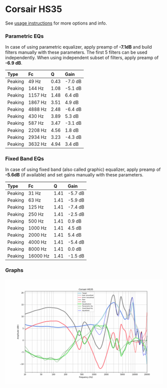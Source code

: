 # Corsair HS35
See [usage instructions](https://github.com/jaakkopasanen/AutoEq#usage) for more options and info.

### Parametric EQs
In case of using parametric equalizer, apply preamp of **-7.1dB** and build filters manually
with these parameters. The first 5 filters can be used independently.
When using independent subset of filters, apply preamp of **-6.9 dB**.

| Type    | Fc      |    Q | Gain    |
|:--------|:--------|:-----|:--------|
| Peaking | 49 Hz   | 0.43 | -7.0 dB |
| Peaking | 144 Hz  | 1.08 | -5.1 dB |
| Peaking | 1157 Hz | 1.48 | 6.4 dB  |
| Peaking | 1867 Hz | 3.51 | 4.9 dB  |
| Peaking | 4888 Hz | 2.48 | -6.4 dB |
| Peaking | 430 Hz  | 3.89 | 5.3 dB  |
| Peaking | 587 Hz  | 3.47 | -3.1 dB |
| Peaking | 2208 Hz | 4.56 | 1.8 dB  |
| Peaking | 2934 Hz | 3.23 | -4.3 dB |
| Peaking | 3632 Hz | 4.94 | 3.4 dB  |

### Fixed Band EQs
In case of using fixed band (also called graphic) equalizer, apply preamp of **-5.6dB**
(if available) and set gains manually with these parameters.

| Type    | Fc       |    Q | Gain    |
|:--------|:---------|:-----|:--------|
| Peaking | 31 Hz    | 1.41 | -5.7 dB |
| Peaking | 63 Hz    | 1.41 | -5.9 dB |
| Peaking | 125 Hz   | 1.41 | -7.4 dB |
| Peaking | 250 Hz   | 1.41 | -2.5 dB |
| Peaking | 500 Hz   | 1.41 | 0.9 dB  |
| Peaking | 1000 Hz  | 1.41 | 4.5 dB  |
| Peaking | 2000 Hz  | 1.41 | 5.4 dB  |
| Peaking | 4000 Hz  | 1.41 | -5.4 dB |
| Peaking | 8000 Hz  | 1.41 | 0.0 dB  |
| Peaking | 16000 Hz | 1.41 | -1.5 dB |

### Graphs
![](./Corsair%20HS35.png)